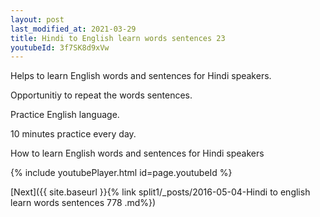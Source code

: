 ```yaml
---
layout: post
last_modified_at: 2021-03-29
title: Hindi to English learn words sentences 23 
youtubeId: 3f7SK8d9xVw
---
```

 
 
Helps to learn English words and sentences for Hindi speakers.

Opportunitiy to repeat the words sentences. 

Practice English language. 
 
10 minutes practice every day. 
 
How to learn English words and sentences for Hindi speakers 
 
{% include youtubePlayer.html id=page.youtubeId %}
 
 
[Next]({{ site.baseurl }}{% link  split1/_posts/2016-05-04-Hindi to english learn words sentences 778 .md%})
 
